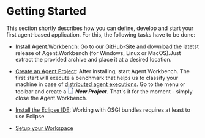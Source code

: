 # Getting Started

This section shortly describes how you can define, develop and start your first agent-based application. For this, the following tasks have to be done:

* [Install Agent.Workbench](/01_getting-started/install-agentworkbench.md): Go to our [GitHub-Site](https://github.com/EnFlexIT/AgentWorkbench/releases) and download the latetst release of Agent.Workbench \(for Windows, Linux or MacOS\).Just extract the provided archive and place it at a desired location.

* [Create an Agent Project](/01_getting-started/create-new-agent-project.md): After installing, start Agent.Workbench. The first start will execute a benchmark that helps us to classify your machine in case of [distributed agent executions](/distributed-application.md). Go to the menu or toolbar and create a ![](/eclipseProjects/org.agentgui/bundles/org.agentgui.core/icons/core/MBnew.png) _**New Project**_. That's it for the moment - simply close the Agent.Workbench. 

* [Install the Eclipse IDE](/01_getting-started/install-eclipse-ide.md): Working with OSGI bundles requires at least to use Eclipse 

* [Setup your Workspace](/01_getting-started/define-your-eclipse-target-platform.md)



